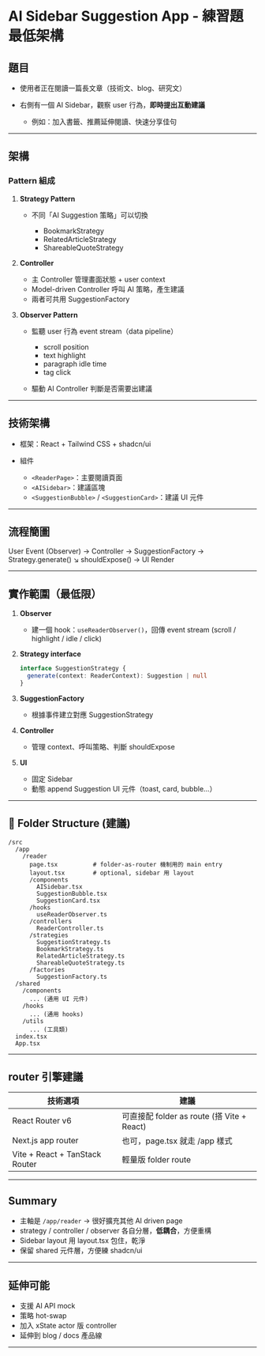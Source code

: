# AI Sidebar Suggestion App - 練習題最低架構

## 題目

* 使用者正在閱讀一篇長文章（技術文、blog、研究文）
* 右側有一個 AI Sidebar，觀察 user 行為，**即時提出互動建議**

  * 例如：加入書籤、推薦延伸閱讀、快速分享佳句

---

## 架構

### Pattern 組成

1. **Strategy Pattern**

   * 不同「AI Suggestion 策略」可以切換

     * BookmarkStrategy
     * RelatedArticleStrategy
     * ShareableQuoteStrategy

2. **Controller**

   * 主 Controller 管理畫面狀態 + user context
   * Model-driven Controller 呼叫 AI 策略，產生建議
   * 兩者可共用 SuggestionFactory

3. **Observer Pattern**

   * 監聽 user 行為 event stream（data pipeline）

     * scroll position
     * text highlight
     * paragraph idle time
     * tag click
   * 驅動 AI Controller 判斷是否需要出建議

---

## 技術架構

* 框架：React + Tailwind CSS + shadcn/ui
* 組件

  * `<ReaderPage>`：主要閱讀頁面
  * `<AISidebar>`：建議區塊
  * `<SuggestionBubble>` / `<SuggestionCard>`：建議 UI 元件

---

## 流程簡圖

User Event (Observer) → Controller → SuggestionFactory → Strategy.generate()
↘︎ shouldExpose() → UI Render

---

## 實作範圍（最低限）

1. **Observer**

   * 建一個 hook：`useReaderObserver()`，回傳 event stream (scroll / highlight / idle / click)

2. **Strategy interface**

   ```ts
   interface SuggestionStrategy {
     generate(context: ReaderContext): Suggestion | null
   }
   ```

3. **SuggestionFactory**

   * 根據事件建立對應 SuggestionStrategy

4. **Controller**

   * 管理 context、呼叫策略、判斷 shouldExpose

5. **UI**

   * 固定 Sidebar
   * 動態 append Suggestion UI 元件（toast, card, bubble...）

---

## 📁 Folder Structure (建議)

```
/src
  /app
    /reader
      page.tsx          # folder-as-router 機制用的 main entry
      layout.tsx        # optional, sidebar 用 layout
      /components
        AISidebar.tsx
        SuggestionBubble.tsx
        SuggestionCard.tsx
      /hooks
        useReaderObserver.ts
      /controllers
        ReaderController.ts
      /strategies
        SuggestionStrategy.ts
        BookmarkStrategy.ts
        RelatedArticleStrategy.ts
        ShareableQuoteStrategy.ts
      /factories
        SuggestionFactory.ts
  /shared
    /components
      ... (通用 UI 元件)
    /hooks
      ... (通用 hooks)
    /utils
      ... (工具類)
  index.tsx
  App.tsx
```

---

## router 引擎建議

| 技術選項                           | 建議                                    |
| ------------------------------ | ------------------------------------- |
| React Router v6                | 可直接配 folder as route (搭 Vite + React) |
| Next.js app router             | 也可，page.tsx 就走 /app 樣式                |
| Vite + React + TanStack Router | 輕量版 folder route                      |

---

## Summary

* 主軸是 `/app/reader` → 很好擴充其他 AI driven page
* strategy / controller / observer 各自分層，**低耦合**，方便重構
* Sidebar layout 用 layout.tsx 包住，乾淨
* 保留 shared 元件層，方便練 shadcn/ui

---

## 延伸可能

* 支援 AI API mock
* 策略 hot-swap
* 加入 xState actor 版 controller
* 延伸到 blog / docs 產品線

---
